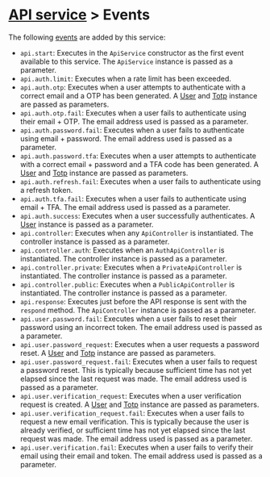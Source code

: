 # [API service](README.md) > Events

The following [events](https://github.com/bayfrontmedia/bones/blob/master/docs/services/events.md) are added by this service:

- `api.start`: Executes in the `ApiService` constructor as the first event available to this service. 
The `ApiService` instance is passed as a parameter.
- `api.auth.limit`: Executes when a rate limit has been exceeded. 
- `api.auth.otp`: Executes when a user attempts to authenticate with a correct email and a OTP has been generated.
A [User](https://github.com/bayfrontmedia/bones-service-rbac/blob/master/docs/user.md) and [Totp](https://github.com/bayfrontmedia/bones-service-rbac/blob/master/docs/totp.md) instance are passed as parameters.
- `api.auth.otp.fail`: Executes when a user fails to authenticate using their email + OTP. The email address used
is passed as a parameter.
- `api.auth.password.fail`: Executes when a user fails to authenticate using email + password. The email address used
is passed as a parameter.
- `api.auth.password.tfa`: Executes when a user attempts to authenticate with a correct email + password and a 
TFA code has been generated. A [User](https://github.com/bayfrontmedia/bones-service-rbac/blob/master/docs/user.md) and
[Totp](https://github.com/bayfrontmedia/bones-service-rbac/blob/master/docs/totp.md) instance are passed as parameters.
- `api.auth.refresh.fail`: Executes when a user fails to authenticate using a refresh token.
- `api.auth.tfa.fail`: Executes when a user fails to authenticate using email + TFA. The email address used is passed
as a parameter.
- `api.auth.success`: Executes when a user successfully authenticates. A [User](https://github.com/bayfrontmedia/bones-service-rbac/blob/master/docs/user.md)
instance is passed as a parameter.
- `api.controller`: Executes when any `ApiController` is instantiated. The controller instance is passed as a parameter.
- `api.controller.auth`: Executes when an `AuthApiController` is instantiated. The controller instance is passed as a parameter.
- `api.controller.private`: Executes when a `PrivateApiController` is instantiated. The controller instance is passed as a parameter.
- `api.controller.public`: Executes when a `PublicApiController` is instantiated. The controller instance is passed as a parameter.
- `api.response`: Executes just before the API response is sent with the `respond` method. 
The `ApiController` instance is passed as a parameter.
- `api.user.password.fail`: Executes when a user fails to reset their password using an incorrect token. The email address
used is passed as a parameter.
- `api.user.password_request`: Executes when a user requests a password reset. 
A [User](https://github.com/bayfrontmedia/bones-service-rbac/blob/master/docs/user.md) and [Totp](https://github.com/bayfrontmedia/bones-service-rbac/blob/master/docs/totp.md) instance are passed as parameters.
- `api.user.password_request.fail`: Executes when a user fails to request a password reset. This is typically because
sufficient time has not yet elapsed since the last request was made. The email address used is passed as a parameter.
- `api.user.verification_request`: Executes when a user verification request is created.
A [User](https://github.com/bayfrontmedia/bones-service-rbac/blob/master/docs/user.md) and [Totp](https://github.com/bayfrontmedia/bones-service-rbac/blob/master/docs/totp.md) instance are passed as parameters.
- `api.user.verification_request.fail`: Executes when a user fails to request a new email verification. 
This is typically because the user is already verified, or sufficient time has not yet elapsed since the last request was made.
The email address used is passed as a parameter.
- `api.user.verification.fail`: Executes when a user fails to verify their email using their email and token. The email
address used is passed as a parameter.